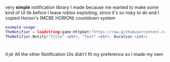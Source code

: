 very **simple** notification library I made because me wanted to make some kind of UI lib before I leave roblox exploiting, since it's so risky to do and I copied Horion's (MCBE HORION) countdown system
```lua
example usage:
TheNotifier = loadstring(game:HttpGet("https://raw.githubusercontent.com/water5202/Notification-Library/refs/heads/main/Notify.lua"))()
TheNotifier.Notify("Title" <str>, "Text" <str>, Duration <int>)
```
#
tl;dr All the other Notification UIs didn't fit my preference so I made my own
